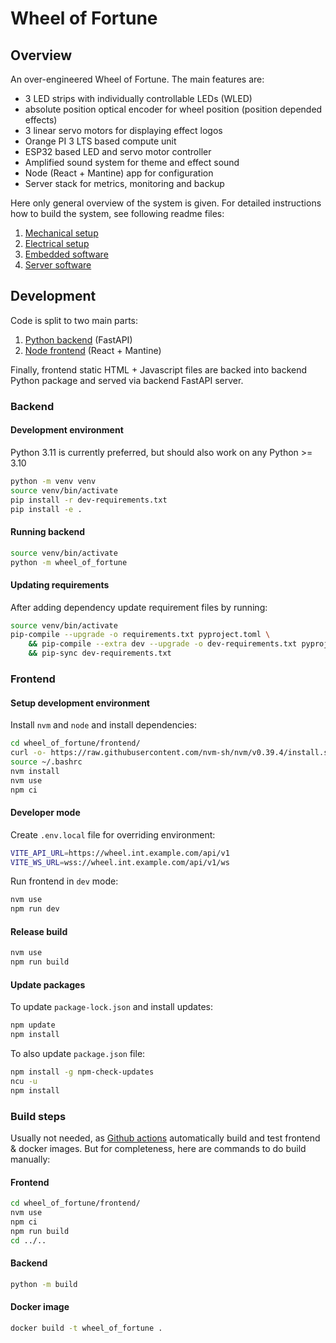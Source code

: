 
# Wheel of Fortune

## Overview

An over-engineered Wheel of Fortune. The main features are:
* 3 LED strips with individually controllable LEDs (WLED)
* absolute position optical encoder for wheel position (position depended effects)
* 3 linear servo motors for displaying effect logos
* Orange PI 3 LTS based compute unit
* ESP32 based LED and servo motor controller
* Amplified sound system for theme and effect sound
* Node (React + Mantine) app for configuration
* Server stack for metrics, monitoring and backup

Here only general overview of the system is given. For detailed instructions how to build the system, see following readme files:

1. [Mechanical setup](tree/main/hw/mech)
1. [Electrical setup](tree/main/hw/electrical)
1. [Embedded software](tree/main/hw/embedded_software)
1. [Server software](tree/main/hw/server)



## Development

Code is split to two main parts:
1. [Python backend](tree/main/wheel_of_fortune) (FastAPI)
1. [Node frontend](tree/readme/wheel_of_fortune/frontend) (React + Mantine)

Finally, frontend static HTML + Javascript files are backed into backend Python package and served via backend FastAPI server. 

### Backend

#### Development environment

Python 3.11 is currently preferred, but should also work on any Python >= 3.10

```bash
python -m venv venv
source venv/bin/activate
pip install -r dev-requirements.txt
pip install -e .
```

#### Running backend

```bash
source venv/bin/activate
python -m wheel_of_fortune
```

#### Updating requirements

After adding dependency update requirement files by running:

```bash
source venv/bin/activate
pip-compile --upgrade -o requirements.txt pyproject.toml \
    && pip-compile --extra dev --upgrade -o dev-requirements.txt pyproject.toml \
    && pip-sync dev-requirements.txt
```

### Frontend

#### Setup development environment

Install `nvm` and `node` and install dependencies:

```bash
cd wheel_of_fortune/frontend/
curl -o- https://raw.githubusercontent.com/nvm-sh/nvm/v0.39.4/install.sh | bash
source ~/.bashrc
nvm install
nvm use
npm ci
```

#### Developer mode

Create `.env.local` file for overriding environment:

```bash
VITE_API_URL=https://wheel.int.example.com/api/v1
VITE_WS_URL=wss://wheel.int.example.com/api/v1/ws
```

Run frontend in `dev` mode:

```bash
nvm use
npm run dev
```

#### Release build

```bash
nvm use
npm run build
```

#### Update packages

To update `package-lock.json` and install updates:

```bash
npm update
npm install
```

To also update `package.json` file:

```bash
npm install -g npm-check-updates
ncu -u
npm install
```


### Build steps

Usually not needed, as [Github actions](tree/main/.github/workflows) automatically build and test frontend & docker images. But for completeness, here are commands to do build manually:

#### Frontend

```bash
cd wheel_of_fortune/frontend/
nvm use
npm ci
npm run build
cd ../..
```

#### Backend

```bash
python -m build
```

#### Docker image

```bash
docker build -t wheel_of_fortune .
```
